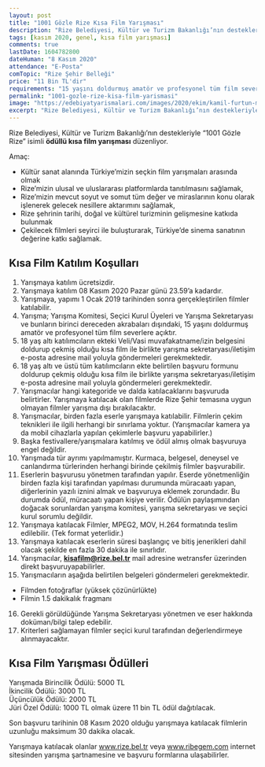 ```yaml
---
layout: post
title: "1001 Gözle Rize Kısa Film Yarışması"
description: "Rize Belediyesi, Kültür ve Turizm Bakanlığı’nın destekleriyle “1001 Gözle Rize” isimli ödüllü kısa film yarışması düzenliyor."
tags: [kasım 2020, genel, kısa film yarışması]
comments: true
lastDate: 1604782800  
dateHuman: "8 Kasım 2020"
attendance: "E-Posta"
comTopic: "Rize Şehir Belleği"
price: "11 Bin TL'dir"
requirements: "15 yaşını doldurmuş amatör ve profesyonel tüm film severlere açıktır."
permalink: "1001-gozle-rize-kisa-film-yarismasi"
image: "https://edebiyatyarismalari.com/images/2020/ekim/kamil-furtun-mizah-oyku-yarismasi.jpg"
excerpt: "Rize Belediyesi, Kültür ve Turizm Bakanlığı’nın destekleriyle “1001 Gözle Rize” isimli ödüllü kısa film yarışması düzenliyor."
---
```


Rize Belediyesi, Kültür ve Turizm Bakanlığı’nın destekleriyle “1001 Gözle Rize” isimli **ödüllü kısa film yarışması** düzenliyor.  

Amaç:  
- Kültür sanat alanında Türkiye’mizin seçkin film yarışmaları arasında olmak
- Rize’mizin ulusal ve uluslararası platformlarda tanıtılmasını sağlamak,
- Rize’mizin mevcut soyut ve somut tüm değer ve miraslarının konu olarak işlenerek gelecek nesillere aktarımını sağlamak,
- Rize şehrinin tarihi, doğal ve kültürel turizminin gelişmesine katkıda bulunmak
- Çekilecek filmleri seyirci ile buluşturarak, Türkiye’de sinema sanatının değerine katkı sağlamak.

## Kısa Film Katılım Koşulları
1. Yarışmaya katılım ücretsizdir.
2. Yarışmaya katılım 08 Kasım 2020 Pazar günü 23.59’a kadardır.
3. Yarışmaya, yapımı 1 Ocak 2019 tarihinden sonra gerçekleştirilen filmler katılabilir.
4. Yarışma; Yarışma Komitesi, Seçici Kurul Üyeleri ve Yarışma Sekretaryası ve bunların birinci dereceden akrabaları dışındaki, 15 yaşını doldurmuş amatör ve profesyonel tüm film severlere açıktır.
5. 18 yaş altı katılımcıların ekteki Veli/Vasi muvafakatname/izin belgesini doldurup çekmiş olduğu kısa film ile birlikte yarışma sekretaryası/iletişim e-posta adresine mail yoluyla göndermeleri gerekmektedir.
6. 18 yaş altı ve üstü tüm katılımcıların ekte belirtilen başvuru formunu doldurup çekmiş olduğu kısa film ile birlikte yarışma sekretaryası/iletişim e-posta adresine mail yoluyla göndermeleri gerekmektedir.
7. Yarışmacılar hangi kategoride ve dalda katılacaklarını başvuruda belirtirler. Yarışmaya katılacak olan filmlerde Rize Şehir temasına uygun olmayan filmler yarışma dışı bırakılacaktır.
8. Yarışmacılar, birden fazla eserle yarışmaya katılabilir. Filmlerin çekim teknikleri ile ilgili herhangi bir sınırlama yoktur. (Yarışmacılar kamera ya da mobil cihazlarla yapılan çekimlerle başvuru yapabilirler.)
9. Başka festivallere/yarışmalara katılmış ve ödül almış olmak başvuruya engel değildir.
10. Yarışmada tür ayrımı yapılmamıştır. Kurmaca, belgesel, deneysel ve canlandırma türlerinden herhangi birinde çekilmiş filmler başvurabilir.
11. Eserlerin başvurusu yönetmen tarafından yapılır. Eserde yönetmenliğin birden fazla kişi tarafından yapılması durumunda müracaatı yapan, diğerlerinin yazılı iznini almak ve başvuruya eklemek zorundadır. Bu durumda ödül, müracaatı yapan kişiye verilir. Ödülün paylaşımından doğacak sorunlardan yarışma komitesi, yarışma sekretaryası ve seçici kurul
sorumlu değildir.
12. Yarışmaya katılacak Filmler, MPEG2, MOV, H.264 formatında teslim edilebilir. (Tek format yeterlidir.)
13. Yarışmaya katılacak eserlerin süresi başlangıç ve bitiş jenerikleri dahil olacak şekilde en fazla 30 dakika ile sınırlıdır.
14. Yarışmacılar, **kisafilm@rize.bel.tr** mail adresine wetransfer üzerinden direkt başvuruyapabilirler.
15. Yarışmacıların aşağıda belirtilen belgeleri göndermeleri gerekmektedir.
- Filmden fotoğraflar (yüksek çözünürlükte)
- Filmin 1.5 dakikalık fragmanı
16. Gerekli görüldüğünde Yarışma Sekretaryası yönetmen ve eser hakkında doküman/bilgi talep edebilir.
17. Kriterleri sağlamayan filmler seçici kurul tarafından değerlendirmeye alınmayacaktır.

## Kısa Film Yarışması Ödülleri
Yarışmada Birincilik Ödülü: 5000 TL  
İkincilik Ödülü: 3000 TL  
Üçüncülük Ödülü: 2000 TL  
Jüri Özel Ödülü: 1000 TL olmak üzere 11 bin TL ödül dağıtılacak.

Son başvuru tarihinin 08 Kasım 2020 olduğu yarışmaya katılacak filmlerin uzunluğu maksimum 30 dakika olacak.

Yarışmaya katılacak olanlar www.rize.bel.tr veya www.ribegem.com internet sitesinden yarışma şartnamesine ve başvuru formlarına ulaşabilirler.